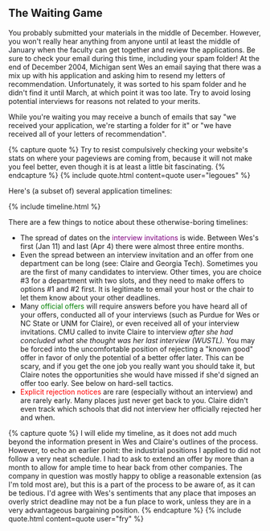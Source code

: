 ## The Waiting Game

You probably submitted your materials in the middle of December. However, you
won't really hear anything from anyone until at least the middle of January when
the faculty can get together and review the applications. Be sure to check your
email during this time, including your spam folder!  At the end of
December 2004, Michigan sent Wes an email saying that there was a mix up with his
application and asking him to resend my letters of recommendation. Unfortunately,
it was sorted to his spam folder and he didn't find it until March, at which
point it was too late. Try to avoid losing potential interviews for reasons not
related to your merits.

While you're waiting you may receive a bunch of emails that say "we
received your application, we're starting a folder for it" or "we have
received all of your letters of recommendation".  

{% capture quote %}
Try to resist compulsively checking your website's stats
on where your pageviews are coming from, because it will not make you feel
better, even though it is at least a little bit fascinating.
{% endcapture %}
{% include quote.html content=quote user="legoues" %}

Here's (a subset of) several application timelines: 

{% include timeline.html %}

There are a few things to notice about these otherwise-boring timelines:
- The spread of dates on the <font color="purple">interview
  invitations</font> is wide.  Between Wes's first (Jan 11) and last (Apr
  4) there were almost three entire months.  
- Even the spread between an interview invitation and an offer from one
  department can be long (see: Claire and Georgia Tech).  Sometimes you are
  the first of many candidates to interview.  Other times, you are choice #3
  for a department with two slots, and they need to make offers to options #1 and
  #2 first.  It is legitimate to email your host or the chair to let them
  know about your other deadlines.
- Many <font color="green">official offers</font> will require answers before
  you have heard all of your offers, conducted all of your interviews (such as
  Purdue for Wes or NC State or UNM for Claire), or even received all of your
  interview invitations.  CMU called to invite Claire to interview <i>after she
  had concluded what she thought was her last interview (WUSTL).</i>  You may be
  forced into the uncomfortable position of rejecting a "known good" offer in
  favor of only the potential of a better offer later.  This can be scary, and if
  you get the one job you really want you should take it, but Claire notes the
  opportunities she would have missed if she'd signed an offer too early.  See
  below on hard-sell tactics.
- <font color="red">Explicit rejection notices</font> are rare (especially
  without an interview) and are rarely early. Many places just never get back to
  you.  Claire didn't even track which schools that did not interview her
  officially rejected her and when. 

{% capture quote %}
I will elide my timeline, as it does
not add much beyond the information present in Wes and Claire's outlines of
the process.  However, to echo an earlier point: the industrial positions I
applied to did not follow a very neat schedule.  I had to ask to extend an
offer by more than a month to allow for ample time to hear back from
other companies.  The company in question was mostly happy to oblige a
reasonable extension (as I'm told most are), but this is a part of the
process to be aware of, as it can be tedious.  I'd agree with Wes's
sentiments that any place that imposes an overly strict deadline may not be
a fun place to work, unless they are in a very advantageous bargaining
position.
{% endcapture %}
{% include quote.html content=quote user="fry" %}